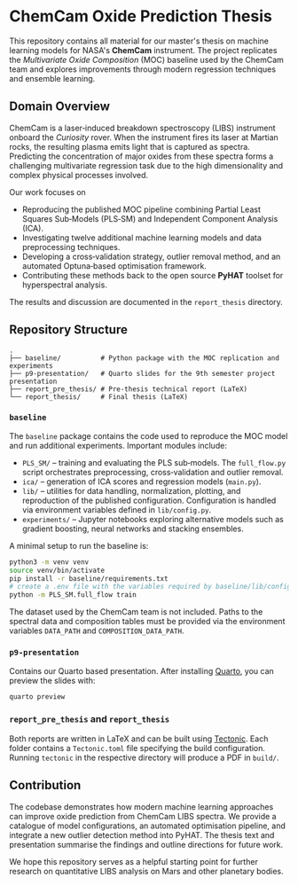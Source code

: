 # ChemCam Oxide Prediction Thesis

This repository contains all material for our master's thesis on machine learning models for NASA's **ChemCam** instrument. The project replicates the _Multivariate Oxide Composition_ (MOC) baseline used by the ChemCam team and explores improvements through modern regression techniques and ensemble learning.

## Domain Overview

ChemCam is a laser‑induced breakdown spectroscopy (LIBS) instrument onboard the _Curiosity_ rover. When the instrument fires its laser at Martian rocks, the resulting plasma emits light that is captured as spectra. Predicting the concentration of major oxides from these spectra forms a challenging multivariate regression task due to the high dimensionality and complex physical processes involved.

Our work focuses on

- Reproducing the published MOC pipeline combining Partial Least Squares Sub‑Models (PLS‑SM) and Independent Component Analysis (ICA).
- Investigating twelve additional machine learning models and data preprocessing techniques.
- Developing a cross‑validation strategy, outlier removal method, and an automated Optuna‑based optimisation framework.
- Contributing these methods back to the open source **PyHAT** toolset for hyperspectral analysis.

The results and discussion are documented in the `report_thesis` directory.

## Repository Structure

```
.
├── baseline/          # Python package with the MOC replication and experiments
├── p9-presentation/   # Quarto slides for the 9th semester project presentation
├── report_pre_thesis/ # Pre‑thesis technical report (LaTeX)
└── report_thesis/     # Final thesis (LaTeX)
```

### `baseline`

The `baseline` package contains the code used to reproduce the MOC model and run additional experiments. Important modules include:

- `PLS_SM/` – training and evaluating the PLS sub‑models. The `full_flow.py` script orchestrates preprocessing, cross‑validation and outlier removal.
- `ica/` – generation of ICA scores and regression models (`main.py`).
- `lib/` – utilities for data handling, normalization, plotting, and reproduction of the published configuration. Configuration is handled via environment variables defined in `lib/config.py`.
- `experiments/` – Jupyter notebooks exploring alternative models such as gradient boosting, neural networks and stacking ensembles.

A minimal setup to run the baseline is:

```bash
python3 -m venv venv
source venv/bin/activate
pip install -r baseline/requirements.txt
# create a .env file with the variables required by baseline/lib/config.py
python -m PLS_SM.full_flow train
```

The dataset used by the ChemCam team is not included. Paths to the spectral data and composition tables must be provided via the environment variables `DATA_PATH` and `COMPOSITION_DATA_PATH`.

### `p9-presentation`

Contains our Quarto based presentation. After installing [Quarto](https://quarto.org/), you can preview the slides with:

```bash
quarto preview
```

### `report_pre_thesis` and `report_thesis`

Both reports are written in LaTeX and can be built using [Tectonic](https://tectonic-typesetting.github.io/). Each folder contains a `Tectonic.toml` file specifying the build configuration. Running `tectonic` in the respective directory will produce a PDF in `build/`.

## Contribution

The codebase demonstrates how modern machine learning approaches can improve oxide prediction from ChemCam LIBS spectra. We provide a catalogue of model configurations, an automated optimisation pipeline, and integrate a new outlier detection method into PyHAT. The thesis text and presentation summarise the findings and outline directions for future work.

We hope this repository serves as a helpful starting point for further research on quantitative LIBS analysis on Mars and other planetary bodies.
